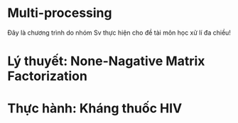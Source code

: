 # Multi-processing
Đây là chương trình do nhóm Sv thực hiện cho đề tài môn học xử lí đa chiều!
# Lý thuyết: None-Nagative Matrix Factorization


# Thực hành: Kháng thuốc HIV
